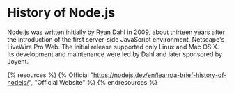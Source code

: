 # History of Node.js

Node.js was written initially by Ryan Dahl in 2009, about thirteen years after the introduction of the first server-side JavaScript environment, Netscape's LiveWire Pro Web. The initial release supported only Linux and Mac OS X. Its development and maintenance were led by Dahl and later sponsored by Joyent.

{% resources %}
  {% Official "https://nodejs.dev/en/learn/a-brief-history-of-nodejs/", "Official Website" %}
{% endresources %}